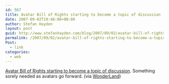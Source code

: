 ```yaml
---
id: 567
title: Avatar Bill of Rights starting to become a topic of discussion
date: 2007-09-02T19:48:00+00:00
author: Stefan Hayden
layout: post
guid: http://www.stefanhayden.com/blog/2007/09/02/avatar-bill-of-rights-starting-to-become-a-topic-of-discussion/
permalink: /2007/09/02/avatar-bill-of-rights-starting-to-become-a-topic-of-discussion/
Post:
  - link
categories:
  - web
---
```

<a href="http://www.3pointd.com/20070830/5000-reward-for-gopets-avatar-bill-of-rights/">Avatar Bill of Rights starting to become a topic of discussion</a>. Something sorely needed as avatars go forward. (via <a href="http://www.wonderlandblog.com/wonderland/">WonderLand</a>)